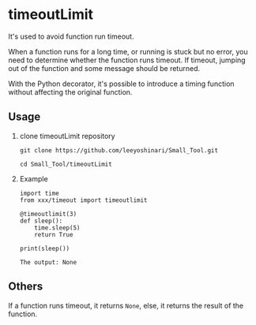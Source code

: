 # timeoutLimit
It's used to avoid function run timeout.

When a function runs for a long time, or running is stuck but no error, you need to determine whether the function runs timeout. If timeout, jumping out of the function and some message should be returned.

With the Python decorator, it's possible to introduce a timing function without affecting the original function.

## Usage
1. clone timeoutLimit repository
   ```shell
   git clone https://github.com/leeyoshinari/Small_Tool.git
   
   cd Small_Tool/timeoutLimit
   ```

2. Example
   ```shell
   import time
   from xxx/timeout import timeoutlimit
   
   @timeoutlimit(3)
   def sleep():
       time.sleep(5)
       return True
	
   print(sleep())
   ```
   ```shell
   The output: None
   ```

## Others
   If a function runs timeout, it returns `None`, else, it returns the result of the function.
